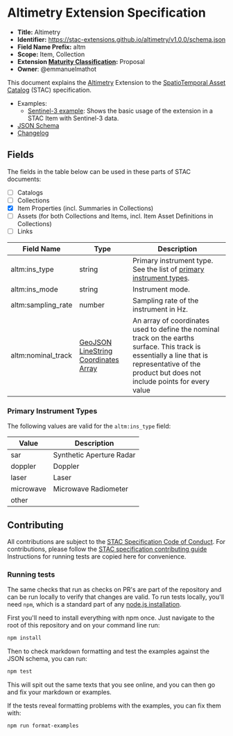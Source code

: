 # Altimetry Extension Specification

- **Title:** Altimetry
- **Identifier:** <https://stac-extensions.github.io/altimetry/v1.0.0/schema.json>
- **Field Name Prefix:** altm
- **Scope:** Item, Collection
- **Extension [Maturity Classification](https://github.com/radiantearth/stac-spec/tree/master/extensions/README.md#extension-maturity):** Proposal
- **Owner**: @emmanuelmathot

This document explains the [Altimetry](https://www.aviso.altimetry.fr/en/techniques/altimetry/principle.html) Extension 
to the [SpatioTemporal Asset Catalog](https://github.com/radiantearth/stac-spec) (STAC) specification.

- Examples:
  - [Sentinel-3 example](examples/sentinel3.json): Shows the basic usage of the extension in a STAC Item with Sentinel-3 data.
- [JSON Schema](json-schema/schema.json)
- [Changelog](./CHANGELOG.md)

## Fields

The fields in the table below can be used in these parts of STAC documents:

- [ ] Catalogs
- [ ] Collections
- [x] Item Properties (incl. Summaries in Collections)
- [ ] Assets (for both Collections and Items, incl. Item Asset Definitions in Collections)
- [ ] Links

| Field Name         | Type                                                                                     | Description                                                                                                                                                                           |
| ------------------ | ---------------------------------------------------------------------------------------- | ------------------------------------------------------------------------------------------------------------------------------------------------------------------------------------- |
| altm:ins_type      | string                                                                                   | Primary instrument type. See the list of [primary instrument types](#primary-instrument-types).                                                                                       |
| altm:ins_mode      | string                                                                                   | Instrument mode.                                                                                                                                                                      |
| altm:sampling_rate | number                                                                                   | Sampling rate of the instrument in Hz.                                                                                                                                                |
| altm:nominal_track | [GeoJSON LineString Coordinates Array](https://datatracker.ietf.org/doc/html/rfc7946#section-3.1.4) | An array of coordinates used to define the nominal track on the earths surface. This track is essentially a line that is representative of the product but does not include points for every value |

### Primary Instrument Types

The following values are valid for the `altm:ins_type` field:

| Value     | Description              |
| --------- | ------------------------ |
| sar       | Synthetic Aperture Radar |
| doppler   | Doppler                  |
| laser     | Laser                    |
| microwave | Microwave Radiometer     |
| other     |                          |

## Contributing

All contributions are subject to the
[STAC Specification Code of Conduct](https://github.com/radiantearth/stac-spec/blob/master/CODE_OF_CONDUCT.md).
For contributions, please follow the
[STAC specification contributing guide](https://github.com/radiantearth/stac-spec/blob/master/CONTRIBUTING.md) Instructions
for running tests are copied here for convenience.

### Running tests

The same checks that run as checks on PR's are part of the repository and can be run locally to verify that changes are valid. 
To run tests locally, you'll need `npm`, which is a standard part of any [node.js installation](https://nodejs.org/en/download/).

First you'll need to install everything with npm once. Just navigate to the root of this repository and on 
your command line run:
```bash
npm install
```

Then to check markdown formatting and test the examples against the JSON schema, you can run:
```bash
npm test
```

This will spit out the same texts that you see online, and you can then go and fix your markdown or examples.

If the tests reveal formatting problems with the examples, you can fix them with:
```bash
npm run format-examples
```
